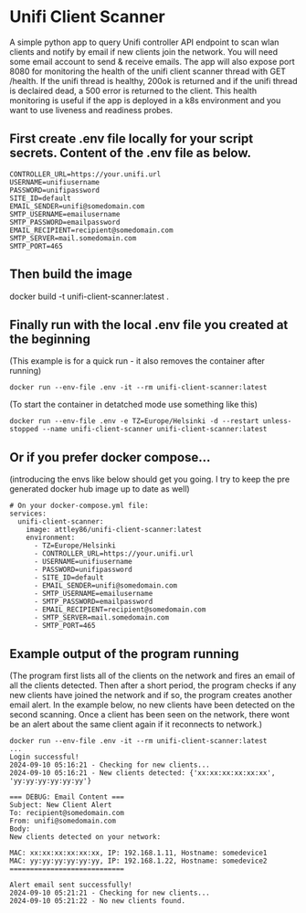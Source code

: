 # Unifi Client Scanner

A simple python app to query Unifi controller API endpoint to scan wlan clients and notify by email if new clients join the network. You will need some email account to send & receive emails. The app will also expose port 8080 for monitoring the health of the unifi client scanner thread with GET /health. If the unifi thread is healthy, 200ok is returned and if the unifi thread is declaired dead, a 500 error is returned to the client. This health monitoring is useful if the app is deployed in a k8s environment and you want to use liveness and readiness probes.

## First create .env file locally for your script secrets. Content of the .env file as below.
```
CONTROLLER_URL=https://your.unifi.url
USERNAME=unifiusername
PASSWORD=unifipassword
SITE_ID=default
EMAIL_SENDER=unifi@somedomain.com
SMTP_USERNAME=emailusername
SMTP_PASSWORD=emailpassword
EMAIL_RECIPIENT=recipient@somedomain.com
SMTP_SERVER=mail.somedomain.com
SMTP_PORT=465
```

## Then build the image

docker build -t unifi-client-scanner:latest .

## Finally run with the local .env file you created at the beginning
(This example is for a quick run - it also removes the container after running)

```docker run --env-file .env -it --rm unifi-client-scanner:latest```

(To start the container in detatched mode use something like this)

```docker run --env-file .env -e TZ=Europe/Helsinki -d --restart unless-stopped --name unifi-client-scanner unifi-client-scanner:latest```

## Or if you prefer docker compose...
(introducing the envs like below should get you going. I try to keep the pre generated docker hub image up to date as well)

```
# On your docker-compose.yml file:
services:
  unifi-client-scanner:
    image: attley86/unifi-client-scanner:latest
    environment:
      - TZ=Europe/Helsinki
      - CONTROLLER_URL=https://your.unifi.url
      - USERNAME=unifiusername
      - PASSWORD=unifipassword
      - SITE_ID=default
      - EMAIL_SENDER=unifi@somedomain.com
      - SMTP_USERNAME=emailusername
      - SMTP_PASSWORD=emailpassword
      - EMAIL_RECIPIENT=recipient@somedomain.com
      - SMTP_SERVER=mail.somedomain.com
      - SMTP_PORT=465
```

## Example output of the program running
(The program first lists all of the clients on the network and fires an email of all the clients detected. Then after a short period, the program checks if any new clients have joined the network and if so, the program creates another email alert. In the example below, no new clients have been detected on the second scanning. Once a client has been seen on the network, there wont be an alert about the same client again if it reconnects to network.)

```
docker run --env-file .env -it --rm unifi-client-scanner:latest   
...
Login successful!
2024-09-10 05:16:21 - Checking for new clients...
2024-09-10 05:16:21 - New clients detected: {'xx:xx:xx:xx:xx:xx', 'yy:yy:yy:yy:yy:yy'}

=== DEBUG: Email Content ===
Subject: New Client Alert
To: recipient@somedomain.com
From: unifi@somedomain.com
Body:
New clients detected on your network:

MAC: xx:xx:xx:xx:xx:xx, IP: 192.168.1.11, Hostname: somedevice1
MAC: yy:yy:yy:yy:yy:yy, IP: 192.168.1.22, Hostname: somedevice2
============================

Alert email sent successfully!
2024-09-10 05:21:21 - Checking for new clients...
2024-09-10 05:21:22 - No new clients found.
```

